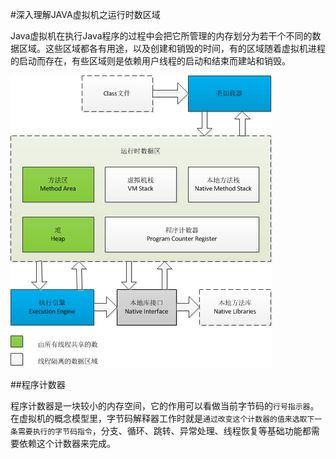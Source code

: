 #深入理解JAVA虚拟机之运行时数区域

Java虚拟机在执行Java程序的过程中会把它所管理的内存划分为若干个不同的数据区域。这些区域都各有用途，以及创建和销毁的时间，有的区域随着虚拟机进程的启动而存在，有些区域则是依赖用户线程的启动和结束而建站和销毁。

![Java虚拟机运行时数据区](https://raw.githubusercontent.com/hongyuanlei/JAVA_THINKING/master/images/Java%E8%99%9A%E6%8B%9F%E6%9C%BA%E8%BF%90%E8%A1%8C%E6%97%B6%E6%95%B0%E6%8D%AE%E5%8C%BA.jpg)

##程序计数器

程序计数器是一块较小的内存空间，它的作用可以看做当前字节码的`行号指示器`。在虚拟机的概念模型里，字节码解释器工作时就是`通过改变这个计数器的值来选取下一条需要执行的字节码指令`，分支、循环、跳转、异常处理、线程恢复等基础功能都需要依赖这个计数器来完成。












